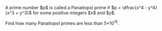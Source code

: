 <p>
A prime number $p$ is called a Panaitopol prime if $p = \dfrac{x^4 - y^4}{x^3 + y^3}$ for some positive integers $x$ and $y$.</p>
<p>
Find how many Panaitopol primes are less than 5×10<sup>15</sup>.
</p>

  
